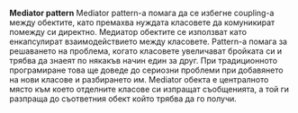 **Mediator pattern**
Mediator pattern-а помага да се избегне coupling-а между обектите, като премахва нуждата класовете да комуникират помежду си директно. Медиатор обектите се 
използват като енкапсулират взаимодействието между класовете.
Pattern-а помага за решаването на проблема, когато класовете увеличават бройката си и трябва да знаеят по някакъв начин един за друг. При традиционното програмиране това 
ще доведе до сериозни проблеми при добавянето на нови класове и разбирането им.
Mediator обекта е централното място към което отделните класове си изпращат съобщенията, а той ги разпраща до съответния обект който трябва да го получи.